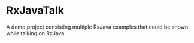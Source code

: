 # RxJavaTalk
A demo project consisting multiple RxJava examples that could be shown while talking on RxJava
